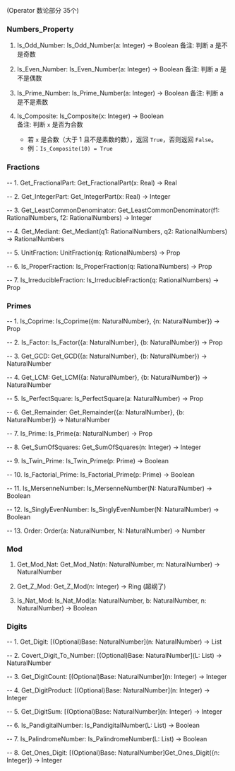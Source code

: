 (Operator 数论部分 35个)

### Numbers_Property

1. Is_Odd_Number: Is_Odd_Number(a: Integer) -> Boolean
   备注: 判断 a 是不是奇数

2. Is_Even_Number: Is_Even_Number(a: Integer) -> Boolean
   备注: 判断 a 是不是偶数

3. Is_Prime_Number: Is_Prime_Number(a: Integer) -> Boolean
   备注: 判断 a 是不是素数

4. Is_Composite: Is_Composite(x: Integer) -> Boolean  
   备注: 判断 `x` 是否为合数  
   - 若 `x` 是合数（大于 1 且不是素数的数），返回 `True`，否则返回 `False`。  
   - 例：`Is_Composite(10) = True`


### Fractions

-- 1. Get_FractionalPart: Get_FractionalPart(x: Real) -> Real

-- 2. Get_IntegerPart: Get_IntegerPart(x: Real) -> Integer

-- 3. Get_LeastCommonDenominator: Get_LeastCommonDenominator(f1: RationalNumbers, f2: RationalNumbers) -> Integer

-- 4. Get_Mediant: Get_Mediant(q1: RationalNumbers, q2: RationalNumbers) -> RationalNumbers

-- 5. UnitFraction: UnitFraction(q: RationalNumbers) -> Prop

-- 6. Is_ProperFraction: Is_ProperFraction(q: RationalNumbers) -> Prop

-- 7. Is_IrreducibleFraction: Is_IrreducibleFraction(q: RationalNumbers) -> Prop



### Primes

-- 1. Is_Coprime: Is_Coprime({m: NaturalNumber}, {n: NaturalNumber}) -> Prop

-- 2. Is_Factor: Is_Factor({a: NaturalNumber}, {b: NaturalNumber}) -> Prop

-- 3. Get_GCD: Get_GCD({a: NaturalNumber}, {b: NaturalNumber}) -> NaturalNumber

-- 4. Get_LCM: Get_LCM({a: NaturalNumber}, {b: NaturalNumber}) -> NaturalNumber

-- 5. Is_PerfectSquare: Is_PerfectSquare(a: NaturalNumber) -> Prop

-- 6. Get_Remainder: Get_Remainder({a: NaturalNumber}, {b: NaturalNumber}) -> NaturalNumber

-- 7. Is_Prime: Is_Prime(a: NaturalNumber) -> Prop

-- 8. Get_SumOfSquares: Get_SumOfSquares(n: Integer) -> Integer

-- 9. Is_Twin_Prime: Is_Twin_Prime(p: Prime) -> Boolean

-- 10. Is_Factorial_Prime: Is_Factorial_Prime(p: Prime) -> Boolean

-- 11. Is_MersenneNumber: Is_MersenneNumber(N: NaturalNumber) -> Boolean

-- 12. Is_SinglyEvenNumber: Is_SinglyEvenNumber(N: NaturalNumber) -> Boolean

-- 13. Order: Order(a: NaturalNumber, N: NaturalNumber) -> Number


### Mod

   1. Get_Mod_Nat: Get_Mod_Nat(n: NaturalNumber, m: NaturalNumber) -> NaturalNumber

   2. Get_Z_Mod: Get_Z_Mod(n: Integer) -> Ring (超纲了)

   3. Is_Nat_Mod: Is_Nat_Mod(a: NaturalNumber, b: NaturalNumber, n: NaturalNumber) -> Boolean


### Digits

-- 1. Get_Digit: [(Optional)Base: NaturalNumber](n: NaturalNumber) -> List

-- 2. Covert_Digit_To_Number: [(Optional)Base: NaturalNumber](L: List) -> NaturalNumber

-- 3. Get_DigitCount: [(Optional)Base: NaturalNumber](n: Integer) -> Integer

-- 4. Get_DigitProduct: [(Optional)Base: NaturalNumber](n: Integer) -> Integer

-- 5. Get_DigitSum: [(Optional)Base: NaturalNumber](n: Integer) -> Integer

-- 6. Is_PandigitalNumber: Is_PandigitalNumber(L: List) -> Boolean

-- 7. Is_PalindromeNumber: Is_PalindromeNumber(L: List) -> Boolean

-- 8. Get_Ones_Digit: [(Optional)Base: NaturalNumber]Get_Ones_Digit({n: Integer}) -> Integer
